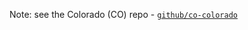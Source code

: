 
Note: see the Colorado (CO) repo - [`github/co-colorado`](https://github.com/openbeer/co-colorado)

